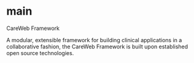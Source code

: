main
====

CareWeb Framework

A modular, extensible framework for building clinical applications in a collaborative fashion, the CareWeb Framework is
built upon established open source technologies.
